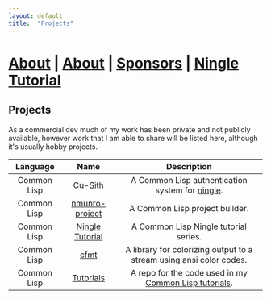 ```yaml
---
layout: default
title:  "Projects"
---
```


# [About](about.markdown) | [About](about.markdown) | [Sponsors](sponsors.markdown) | [Ningle Tutorial](/2024/12/29/ningle-1.html)

## Projects

As a commercial dev much of my work has been private and not publicly available, however work that I am able to share will be listed here, although it's usually hobby projects.

| Language    | Name                                                       | Description                                                                                                       |
| :---------: | :--------------------------------------------------------: | :---------------------------------------------------------------------------------------------------------------: |
| Common Lisp | [Cu-Sith](https://github.com/nmunro/cu-sith/) | A Common Lisp authentication system for [ningle](https://github.com/fukamachi/ningle).                                                                                    |
| Common Lisp | [nmunro-project](https://github.com/nmunro/nmunro-project) | A Common Lisp project builder.                                                                                    |
| Common Lisp | [Ningle Tutorial](https://nmunro.github.io/2024/12/29/ningle-1.html) | A Common Lisp Ningle tutorial series.                                                                                    |
| Common Lisp | [cfmt](https://github.com/nmunro/cfmt)                     | A library for colorizing output to a stream using ansi color codes.                                               |
| Common Lisp | [Tutorials](https://github.com/nmunro/cl-tutorials)        | A repo for the code used in my [Common Lisp tutorials](https://www.youtube.com/channel/UC1J47RqBfY6VgLUZ5YSYkqw). |

